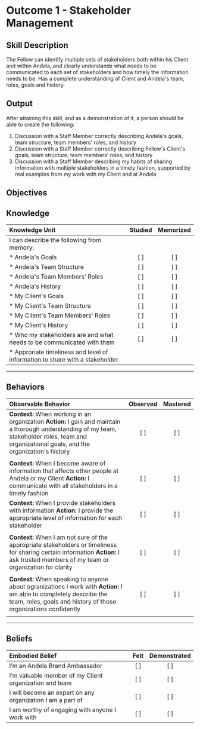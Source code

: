 # Outcome 1 - Stakeholder Management

**Skill Description**
----------
The Fellow can identify multiple sets of stakeholders both within his Client and within Andela, and clearly understands what needs to be communicated to each set of stakeholders and how timely the information needs to be.  Has a complete understanding of Client and Andela's team, roles, goals and history.


**Output**
----------
After attaining this skill, and as a demonstration of it, a person should be able to create the following:

1. Discussion with a Staff Member correctly describing Andela's goals, team structure, team members' roles, and history
2. Discussion with a Staff Member correctly describing Fellow's Client's goals, team structure, team members' roles, and history
3. Discussion with a Staff Member describing my habits of sharing information with multiple stakeholders in a timely fashion, supported by real examples from my work with my Client and at Andela


**Objectives**
----------
## **Knowledge**


| Knowledge Unit   |      Studied      | Memorized |
|:-------------|:------------------:|:--------:|
| I can describe the following from memory: | | |
| * Andela's Goals | [ ] | [ ]  |
| * Andela's Team Structure     | [ ] | [ ]  |
| * Andela's Team Members' Roles       | [ ] | [ ]  |
| * Andela's History      | [ ] | [ ]  |
| * My Client's Goals      | [ ] | [ ]  |
| * My Client's Team Structure   | [ ] | [ ]  |
| * My Client's Team Members' Roles       | [ ] | [ ]  |
| * My Client's History      | [ ] | [ ]  |
| * Who my stakeholders are and what needs to be communicated with them | [ ] | [ ]  |
| * Approriate timeliness and level of information to share with a stakeholder |



----------


## **Behaviors**

| Observable Behavior   |      Observed      | Mastered |
|:-------------|:------------------:|:--------:|
| **Context:** When working in an organization **Action:** I gain and maintain a thorough understanding of my team, stakeholder roles, team and organizational goals, and the organization's history | [ ] | [ ] |
| | | |
| **Context:** When I become aware of information that affects other people at Andela or my Client **Action:** I communicate with all stakeholders in a timely fashion | [ ] | [ ] |
| **Context:** When I provide stakeholders with information **Action:** I provide the appropriate level of information for each stakeholder | [ ] | [ ] |
| | | |
| **Context:** When I am not sure of the appropriate stakeholders or timeliness for sharing certain information **Action:** I ask trusted members of my team or organization for clarity | [ ] | [ ] |
| | | |
| **Context:** When speaking to anyone about ogranizations I work with **Action:** I am able to completely describe the team, roles, goals and history of those organizations confidently |   [ ]   |   [ ]  |
| | | |

----------


## **Beliefs**


| Embodied Belief   |      Felt      | Demonstrated |
|:-------------|:------------------:|:--------:|
| I’m an Andela Brand Ambassador | [ ] | [ ]  |
| I’m valuable member of my Client organization and team | [ ] | [ ] |
| I will become an expert on any organization I am a part of | [ ] | [ ] |
| I am worthy of engaging with anyone I work with | [ ] | [ ] |

